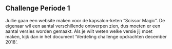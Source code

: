 ## Challenge Periode 1
Jullie gaan een website maken voor de kapsalon-keten “Scissor Magic”. De eigenaar wil een aantal verschillende ontwerpen zien, dus moeten er een aantal versies worden gemaakt.
Als je wilt weten welke versie jij moet maken, kijk dan in het document ‘Verdeling challenge opdrachten december 2018’.
